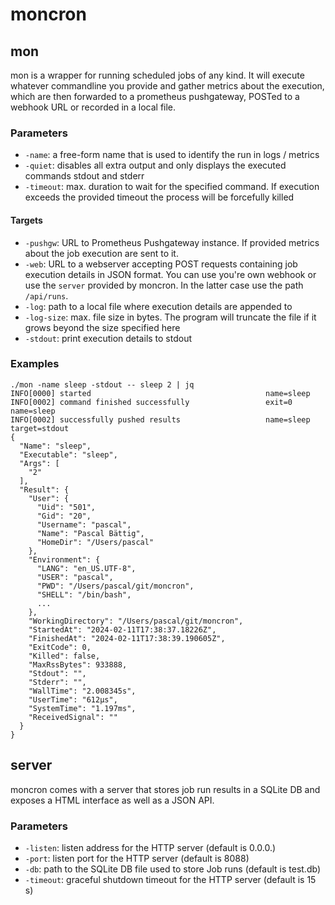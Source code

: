 # moncron

## mon
mon is a wrapper for running scheduled jobs of any kind. It will execute whatever commandline you provide and gather metrics about the execution, which are then forwarded to a prometheus pushgateway, POSTed to a webhook URL or recorded in a local file.
### Parameters
- `-name`: a free-form name that is used to identify the run in logs / metrics
- `-quiet`: disables all extra output and only displays the executed commands stdout and stderr
- `-timeout`: max. duration to wait for the specified command. If execution exceeds the provided timeout the process will be forcefully killed


#### Targets
- `-pushgw`: URL to Prometheus Pushgateway instance. If provided metrics about the job execution are sent to it.
- `-web`: URL to a webserver accepting POST requests containing job execution details in JSON format. You can use you're own webhook or use the `server` provided by moncron. In the latter case use the path `/api/runs`.
- `-log`: path to a local file where execution details are appended to
- `-log-size`: max. file size in bytes. The program will truncate the file if it grows beyond the size specified here
- `-stdout`: print execution details to stdout

### Examples
```
./mon -name sleep -stdout -- sleep 2 | jq
INFO[0000] started                                       name=sleep
INFO[0002] command finished successfully                 exit=0 name=sleep
INFO[0002] successfully pushed results                   name=sleep target=stdout
{
  "Name": "sleep",
  "Executable": "sleep",
  "Args": [
    "2"
  ],
  "Result": {
    "User": {
      "Uid": "501",
      "Gid": "20",
      "Username": "pascal",
      "Name": "Pascal Bättig",
      "HomeDir": "/Users/pascal"
    },
    "Environment": {
      "LANG": "en_US.UTF-8",
      "USER": "pascal",
      "PWD": "/Users/pascal/git/moncron",
      "SHELL": "/bin/bash",
      ...
    },
    "WorkingDirectory": "/Users/pascal/git/moncron",
    "StartedAt": "2024-02-11T17:38:37.18226Z",
    "FinishedAt": "2024-02-11T17:38:39.190605Z",
    "ExitCode": 0,
    "Killed": false,
    "MaxRssBytes": 933888,
    "Stdout": "",
    "Stderr": "",
    "WallTime": "2.008345s",
    "UserTime": "612µs",
    "SystemTime": "1.197ms",
    "ReceivedSignal": ""
  }
}
```

## server
moncron comes with a server that stores job run results in a SQLite DB and exposes a HTML interface as well as a JSON API.

### Parameters
- `-listen`: listen address for the HTTP server (default is 0.0.0.)
- `-port`: listen port for the HTTP server (default is 8088)
- `-db`: path to the SQLite DB file used to store Job runs (default is test.db)
- `-timeout`: graceful shutdown timeout for the HTTP server (default is 15 s)